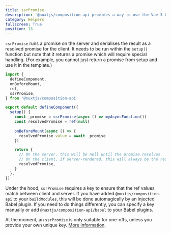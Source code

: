 ```yaml
---
title: ssrPromise
description: '@nuxtjs/composition-api provides a way to use the Vue 3 Composition API with Nuxt-specific features.'
category: Helpers
fullscreen: True
position: 13
---
```


`ssrPromise` runs a promise on the server and serialises the result as a resolved promise for the client. It needs to be run within the `setup()` function but note that it returns a promise which will require special handling. (For example, you cannot just return a promise from setup and use it in the template.)

```ts
import {
  defineComponent,
  onBeforeMount,
  ref,
  ssrPromise,
} from '@nuxtjs/composition-api'

export default defineComponent({
  setup() {
    const _promise = ssrPromise(async () => myAsyncFunction())
    const resolvedPromise = ref(null)
    
    onBeforeMount(async () => {
      resolvedPromise.value = await _promise
    })

    return {
      // On the server, this will be null until the promise resolves. 
      // On the client, if server-rendered, this will always be the resolved promise.
      resolvedPromise,
    }
  },
})
```

<alert type="info">

Under the hood, `ssrPromise` requires a key to ensure that the ref values match between client and server. If you have added `@nuxtjs/composition-api` to your `buildModules`, this will be done automagically by an injected Babel plugin. If you need to do things differently, you can specify a key manually or add `@nuxtjs/composition-api/babel` to your Babel plugins.

</alert>

<alert>

At the moment, an `ssrPromise` is only suitable for one-offs, unless you provide your own unique key. [More information](/getting-started/gotchas#keyed-functions).

</alert>